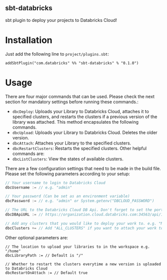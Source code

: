 sbt-databricks
--------------

sbt plugin to deploy your projects to Databricks Cloud!

Installation
============

Just add the following line to `project/plugins.sbt`:

```
addSbtPlugin("com.databricks" %% "sbt-databricks" % "0.1.0")
```

Usage
=====

There are four major commands that can be used. Please check the next section for mandatory
settings before running these commands.:
 - `dbcDeploy`: Uploads your Library to Databricks Cloud, attaches it to specified clusters,
  and restarts the clusters if a previous version of the library was attached. This method
  encapsulates the following commands.
 - `dbcUpload`: Uploads your Library to Databricks Cloud. Deletes the older version.
 - `dbcAttach`: Attaches your Library to the specified clusters.
 - `dbcRestartClusters`: Restarts the specified clusters.
Other helpful commands are:
 - `dbcListClusters`: View the states of available clusters.

There are a few configuration settings that need to be made in the build file.
Please set the following parameters according to your setup:

```scala
// Your username to login to Databricks Cloud
dbcUsername := // e.g. "admin"

// Your password (Can be set as an environment variable)
dbcPassword := // e.g. "admin" or System.getenv("DBCLOUD_PASSWORD")

// The URL to the Databricks Cloud DB Api. Don't forget to set the port number to 34563!
dbcDBApiURL := // https://organization.cloud.databricks.com:34563/api/1.1

// Add any clusters that you would like to deploy your work to. e.g. "My Cluster"
dbcClusters += // Add "ALL_CLUSTERS" if you want to attach your work to all clusters
```

Other optional parameters are:
```
// The location to upload your libraries to in the workspace e.g. "/home"
dbcLibraryPath := // Default is "/"

// Whether to restart the clusters everytime a new version is uploaded to Databricks Cloud
dbcRestartOnAttach := // Default true
```

